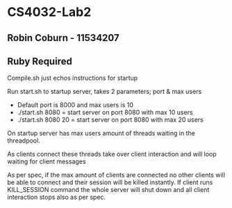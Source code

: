 CS4032-Lab2
===========

Robin Coburn - 11534207
--

Ruby Required
-

Compile.sh just echos instructions for startup

Run start.sh to startup server, takes 2 parameters; port & max users

- Default port is 8000 and max users is 10
- ./start.sh 8080 = start server on port 8080 with max 10 users
- ./start.sh 8080 20 = start server on port 8080 with max 20 users


On startup server has max users amount of threads waiting in the threadpool.

As clients connect these threads take over client interaction and will loop waiting for client messages

As per spec, if the max amount of clients are connected no other clients will be able to connect and their session will be killed instantly. If client runs KILL_SESSION command the whole server will shut down and all client interaction stops also as per spec.


